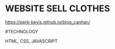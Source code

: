 # WEBSITE SELL CLOTHES
https://perk-bevis.github.io/blog_canhan/

#TECHNOLOGY

HTML, CSS, JAVASCRIPT
